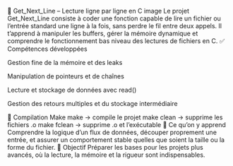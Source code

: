 📄 Get_Next_Line – Lecture ligne par ligne en C
image
Le projet Get_Next_Line consiste à coder une fonction capable de lire un fichier ou l’entrée standard une ligne à la fois, sans perdre le fil entre deux appels. Il t’apprend à manipuler les buffers, gérer la mémoire dynamique et comprendre le fonctionnement bas niveau des lectures de fichiers en C.
✅ Compétences développées


Gestion fine de la mémoire et des leaks


Manipulation de pointeurs et de chaînes


Lecture et stockage de données avec read()


Gestion des retours multiples et du stockage intermédiaire


🔧 Compilation Make
make → compile le projet
make clean → supprime les fichiers .o
make fclean → supprime .o et l’exécutable
🧠 Ce qu’on y apprend
Comprendre la logique d’un flux de données, découper proprement une entrée, et assurer un comportement stable quelles que soient la taille ou la forme du fichier.
🏁 Objectif
Préparer les bases pour les projets plus avancés, où la lecture, la mémoire et la rigueur sont indispensables.
